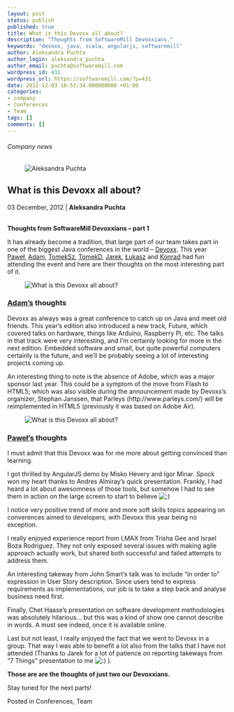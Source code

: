 ```yaml
---
layout: post
status: publish
published: true
title: What is this Devoxx all about?
description: "Thoughts from SoftwareMill Devoxxians."
keywords: "devoxx, java, scala, angularjs, softwaremill"
author: Aleksandra Puchta
author_login: aleksandra_puchta
author_email: puchta@softwaremill.com
wordpress_id: 431
wordpress_url: https://softwaremill.com/?p=431
date: 2012-12-03 18:53:34.000000000 +01:00
categories:
- company
- Conferences
- Team
tags: []
comments: []
---
```


<h6>Company news</h6>
<div class="post-header clearfix">
<figure><div class="image"><img src="https://softwaremill.com/wp-content/uploads/2013/04/puchta.jpg" alt="Aleksandra Puchta"></div></figure><div class="title">
<h2 class="font-dark-blue font-normal">What is this Devoxx all about?</h2>03 December, 2012 | <b>Aleksandra Puchta</b><br><br>
</div>
</div>
<div class="post-rows">
<div class="text">
<p><strong>Thoughts from SoftwareMill Devoxxians – part 1</strong></p>
<p>It has already become a tradition, that large part of our team takes part in one of the biggest Java conferences in the world – <a href="http://devoxx.com/display/DV12/Home">Devoxx</a>. This year <a href="https://twitter.com/pawelwrzeszcz">Paweł</a>, <a href="https://twitter.com/adamwarski">Adam</a>, <a href="https://twitter.com/szimano">TomekSz</a>, <a href="https://twitter.com/TomaszDziurko">TomekD</a>, <a href="https://twitter.com/jkijanowski">Jarek</a>, <a href="https://twitter.com/lukaszlenart">Łukasz</a> and <a href="https://twitter.com/ktosopl">Konrad</a> had fun attending the event and here are their thoughts on the most interesting part of it.</p>
</div>
<figure><img src="https://softwaremill.com/wp-content/uploads/2013/12/CIMG6643.jpg" alt="What is this Devoxx all about?"></figure><div class="text">
<h3><strong><a href="https://twitter.com/adamwarski">Adam’s</a> thoughts</strong></h3>
<p>Devoxx as always was a great conference to catch up on Java and meet old friends. This year’s edition also introduced a new track, Future, which covered talks on hardware, things like Arduino, Raspberry Pi, etc. The talks in that track were very interesting, and I’m certainly looking for more in the next edition. Embedded software and small, but quite powerful computers certainly is the future, and we’ll be probably seeing a lot of interesting projects coming up.</p>
<p>An interesting thing to note is the absence of Adobe, which was a major sponsor last year. This could be a symptom of the move from Flash to HTML5; which was also visible during the announcement made by Devoxx’s organizer, Stephan Janssen, that Parleys (http://www.parleys.com/) will be reimplemented in HTML5 (previously it was based on Adobe Air).</p>
</div>
<figure><img src="https://softwaremill.com/wp-content/uploads/2013/12/IMG_1267.jpg" alt="What is this Devoxx all about?"></figure><div class="text">
<h3><strong><a href="https://twitter.com/pawelwrzeszcz">Paweł’s</a> thoughts</strong></h3>
<p>I must admit that this Devoxx was for me more about getting convinced than learning.</p>
<p>I got thrilled by AngularJS demo by Misko Hevery and Igor Minar. Spock won my heart thanks to Andres Almiray’s quick presentation. Frankly, I had heard a lot about awesomness of those tools, but somehow I had to see them in action on the large screen to start to believe <img alt=";)" src="http://old.softwaremill.com/wp-includes/images/smilies/icon_wink.gif"></p>
<p>I notice very positive trend of more and more soft skills topics appearing on converences aimed to developers, with Devoxx this year being no exception.</p>
<p>I really enjoyed experience report from LMAX from Trisha Gee and Israel Boza Rodriguez. They not only exposed several issues with making agile approach actually work, but shared both successful and failed attempts to address them.</p>
<p>An interesting takeway from John Smart’s talk was to include “in order to” expression in User Story description. Since users tend to express requirements as implementations, our job is to take a step back and analyse business need first.</p>
<p>Finally, Chet Haase’s presentation on software development methodologies was absolutely hilarious… but this was a kind of show one cannot describe in words. A must see indeed, once it is available online.</p>
<p>Last but not least, I really enjoyed the fact that we went to Devoxx in a group. That way I was able to benefit a lot also from the talks that I have not attended (Thanks to Jarek for a lot of patience on reporting takeways from “7 Things” presentation to me <img alt=":)" src="http://old.softwaremill.com/wp-includes/images/smilies/icon_smile.gif"> ).</p>
<p><strong>Those are are the thoughts of just two our Devoxxians.</strong></p>
<p>Stay tuned for the next parts!</p>
</div>
</div>
<div class="post-footer">Posted in Conferences, Team</div>
